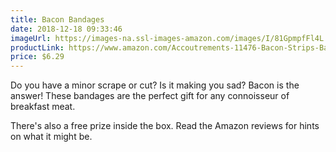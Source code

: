```yaml
---
title: Bacon Bandages
date: 2018-12-18 09:33:46
imageUrl: https://images-na.ssl-images-amazon.com/images/I/81GpmpfFl4L._SY679_.jpg
productLink: https://www.amazon.com/Accoutrements-11476-Bacon-Strips-Bandages/dp/B000SSV8AA
price: $6.29
---
```


Do you have a minor scrape or cut? Is it making you sad? Bacon is the answer! These bandages are the perfect gift for any connoisseur of breakfast meat.

There's also a free prize inside the box. Read the Amazon reviews for hints on what it might be.